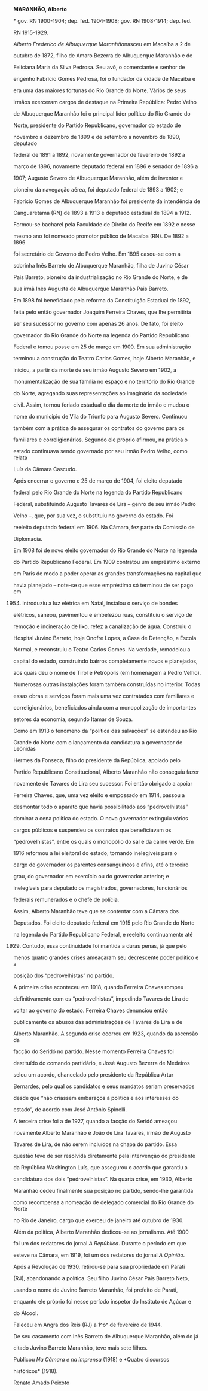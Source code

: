 **MARANHÃO, Alberto**



\* gov. RN 1900-1904; dep. fed. 1904-1908; gov. RN 1908-1914; dep. fed.

RN 1915-1929.



*Alberto Frederico de Albuquerque Maranhão*nasceu em Macaíba a 2 de

outubro de 1872, filho de Amaro Bezerra de Albuquerque Maranhão e de

Feliciana Maria da Silva Pedrosa. Seu avô, o comerciante e senhor de

engenho Fabrício Gomes Pedrosa, foi o fundador da cidade de Macaíba e

era uma das maiores fortunas do Rio Grande do Norte. Vários de seus

irmãos exerceram cargos de destaque na Primeira República: Pedro Velho

de Albuquerque Maranhão foi o principal líder político do Rio Grande do

Norte, presidente do Partido Republicano, governador do estado de

novembro a dezembro de 1899 e de setembro a novembro de 1890, deputado

federal de 1891 a 1892, novamente governador de fevereiro de 1892 a

março de 1896, novamente deputado federal em 1896 e senador de 1896 a

1907; Augusto Severo de Albuquerque Maranhão, além de inventor e

pioneiro da navegação aérea, foi deputado federal de 1893 a 1902; e

Fabrício Gomes de Albuquerque Maranhão foi presidente da intendência de

Canguaretama (RN) de 1893 a 1913 e deputado estadual de 1894 a 1912.



Formou-se bacharel pela Faculdade de Direito do Recife em 1892 e nesse

mesmo ano foi nomeado promotor público de Macaíba (RN). De 1892 a 1896

foi secretário de Governo de Pedro Velho. Em 1895 casou-se com a

sobrinha Inês Barreto de Albuquerque Maranhão, filha de Juvino César

Pais Barreto, pioneiro da industrialização no Rio Grande do Norte, e de

sua irmã Inês Augusta de Albuquerque Maranhão Pais Barreto.



Em 1898 foi beneficiado pela reforma da Constituição Estadual de 1892,

feita pelo então governador Joaquim Ferreira Chaves, que lhe permitiria

ser seu sucessor no governo com apenas 26 anos. De fato, foi eleito

governador do Rio Grande do Norte na legenda do Partido Republicano

Federal e tomou posse em 25 de março em 1900. Em sua administração

terminou a construção do Teatro Carlos Gomes, hoje Alberto Maranhão, e

iniciou, a partir da morte de seu irmão Augusto Severo em 1902, a

monumentalização de sua família no espaço e no território do Rio Grande

do Norte, agregando suas representações ao imaginário da sociedade

civil. Assim, tornou feriado estadual o dia da morte do irmão e mudou o

nome do município de Vila do Triunfo para Augusto Severo. Continuou

também com a prática de assegurar os contratos do governo para os

familiares e correligionários. Segundo ele próprio afirmou, na prática o

estado continuava sendo governado por seu irmão Pedro Velho, como relata

Luís da Câmara Cascudo.



Após encerrar o governo e 25 de março de 1904, foi eleito deputado

federal pelo Rio Grande do Norte na legenda do Partido Republicano

Federal, substituindo Augusto Tavares de Lira – genro de seu irmão Pedro

Velho –, que, por sua vez, o substituiu no governo do estado. Foi

reeleito deputado federal em 1906. Na Câmara, fez parte da Comissão de

Diplomacia.



Em 1908 foi de novo eleito governador do Rio Grande do Norte na legenda

do Partido Republicano Federal. Em 1909 contratou um empréstimo externo

em Paris de modo a poder operar as grandes transformações na capital que

havia planejado – note-se que esse empréstimo só terminou de ser pago em

1954. Introduziu a luz elétrica em Natal, instalou o serviço de bondes

elétricos, saneou, pavimentou e embelezou ruas, constituiu o serviço de

remoção e incineração de lixo, refez a canalização de água. Construiu o

Hospital Juvino Barreto, hoje Onofre Lopes, a Casa de Detenção, a Escola

Normal, e reconstruiu o Teatro Carlos Gomes. Na verdade, remodelou a

capital do estado, construindo bairros completamente novos e planejados,

aos quais deu o nome de Tirol e Petrópolis (em homenagem a Pedro Velho).

Numerosas outras instalações foram também construídas no interior. Todas

essas obras e serviços foram mais uma vez contratados com familiares e

correligionários, beneficiados ainda com a monopolização de importantes

setores da economia, segundo Itamar de Souza.



Como em 1913 o fenômeno da “política das salvações” se estendeu ao Rio

Grande do Norte com o lançamento da candidatura a governador de Leônidas

Hermes da Fonseca, filho do presidente da República, apoiado pelo

Partido Republicano Constitucional, Alberto Maranhão não conseguiu fazer

novamente de Tavares de Lira seu sucessor. Foi então obrigado a apoiar

Ferreira Chaves, que, uma vez eleito e empossado em 1914, passou a

desmontar todo o aparato que havia possibilitado aos “pedrovelhistas”

dominar a cena política do estado. O novo governador extinguiu vários

cargos públicos e suspendeu os contratos que beneficiavam os

“pedrovelhistas”, entre os quais o monopólio do sal e da carne verde. Em

1916 reformou a lei eleitoral do estado, tornando inelegíveis para o

cargo de governador os parentes consanguíneos e afins, até o terceiro

grau, do governador em exercício ou do governador anterior; e

inelegíveis para deputado os magistrados, governadores, funcionários

federais remunerados e o chefe de polícia.



Assim, Alberto Maranhão teve que se contentar com a Câmara dos

Deputados. Foi eleito deputado federal em 1915 pelo Rio Grande do Norte

na legenda do Partido Republicano Federal, e reeleito continuamente até

1929. Contudo, essa continuidade foi mantida a duras penas, já que pelo

menos quatro grandes crises ameaçaram seu decrescente poder político e a

posição dos “pedrovelhistas” no partido.



A primeira crise aconteceu em 1918, quando Ferreira Chaves rompeu

definitivamente com os “pedrovelhistas”, impedindo Tavares de Lira de

voltar ao governo do estado. Ferreira Chaves denunciou então

publicamente os abusos das administrações de Tavares de Lira e de

Alberto Maranhão. A segunda crise ocorreu em 1923, quando da ascensão da

facção do Seridó no partido. Nesse momento Ferreira Chaves foi

destituído do comando partidário, e José Augusto Bezerra de Medeiros

selou um acordo, chancelado pelo presidente da República Artur

Bernardes, pelo qual os candidatos e seus mandatos seriam preservados

desde que “não criassem embaraços à política e aos interesses do

estado”, de acordo com José Antônio Spinelli.



A terceira crise foi a de 1927, quando a facção do Seridó ameaçou

novamente Alberto Maranhão e João de Lira Tavares, irmão de Augusto

Tavares de Lira, de não serem incluídos na chapa do partido. Essa

questão teve de ser resolvida diretamente pela intervenção do presidente

da República Washington Luís, que assegurou o acordo que garantiu a

candidatura dos dois “pedrovelhistas”. Na quarta crise, em 1930, Alberto

Maranhão cedeu finalmente sua posição no partido, sendo-lhe garantida

como recompensa a nomeação de delegado comercial do Rio Grande do Norte

no Rio de Janeiro, cargo que exerceu de janeiro até outubro de 1930.



Além da política, Alberto Maranhão dedicou-se ao jornalismo. Até 1900

foi um dos redatores do jornal *A República*. Durante o período em que

esteve na Câmara, em 1919, foi um dos redatores do jornal *A Opinião*.

Após a Revolução de 1930, retirou-se para sua propriedade em Parati

(RJ), abandonando a política. Seu filho Juvino César Pais Barreto Neto,

usando o nome de Juvino Barreto Maranhão, foi prefeito de Parati,

enquanto ele próprio foi nesse período inspetor do Instituto de Açúcar e

do Álcool.



Faleceu em Angra dos Reis (RJ) a 1^o^ de fevereiro de 1944.



De seu casamento com Inês Barreto de Albuquerque Maranhão, além do já

citado Juvino Barreto Maranhão, teve mais sete filhos.



Publicou *Na Câmara e na imprensa* (1918) e *Quatro discursos

históricos* (1918).



Renato Amado Peixoto



